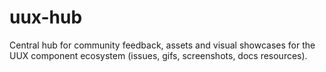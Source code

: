 # uux-hub
Central hub for community feedback, assets and visual showcases for the UUX component ecosystem (issues, gifs, screenshots, docs resources).
